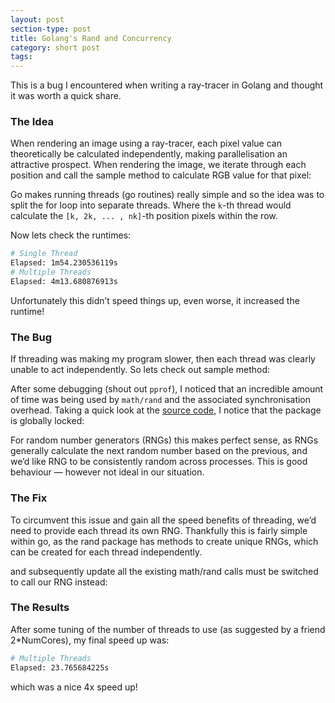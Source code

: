 ```yaml
---
layout: post
section-type: post
title: Golang's Rand and Concurrency
category: short post
tags:
---
```


This is a bug I encountered when writing a ray-tracer in Golang and thought it was worth a quick share.

### The Idea

When rendering an image using a ray-tracer, each pixel value can theoretically be calculated independently, making parallelisation an attractive prospect.
When rendering the image, we iterate through each position and call the sample method to calculate RGB value for that pixel:

<script src="https://gist.github.com/am-khan/2940ff0137aadd7c533fe326b70e855b.js"></script>

Go makes running threads (go routines) really simple and so the idea was to split the for loop into separate threads. Where the `k`-th thread would calculate the `[k, 2k, ... , nk]`-th position pixels within the row.

<script src="https://gist.github.com/am-khan/b05c76681aa330d2ff5c0a222dc2555f.js"></script>

Now lets check the runtimes:

```bash
# Single Thread
Elapsed: 1m54.230536119s
# Multiple Threads
Elapsed: 4m13.680876913s
```

Unfortunately this didn’t speed things up, even worse, it increased the runtime!

### The Bug
If threading was making my program slower, then each thread was clearly unable to act independently. So lets check out sample method:
<script src="https://gist.github.com/am-khan/4ae37cc5edbee98ac52ef0c066c2bdd9.js"></script>

After some debugging (shout out `pprof`), I noticed that an incredible amount of time was being used by `math/rand` and the associated synchronisation overhead. Taking a quick look at the [source code](https://golang.org/src/math/rand/rand.go), I notice that the package is globally locked:
<script src="https://gist.github.com/am-khan/4ae37cc5edbee98ac52ef0c066c2bdd9.js"></script>

For random number generators (RNGs) this makes perfect sense, as RNGs generally calculate the next random number based on the previous, and we’d like RNG to be consistently random across processes. This is good behaviour — however not ideal in our situation.

### The Fix
To circumvent this issue and gain all the speed benefits of threading, we’d need to provide each thread its own RNG. Thankfully this is fairly simple within go, as the rand package has methods to create unique RNGs, which can be created for each thread independently.

and subsequently update all the existing math/rand calls must be switched to call our RNG instead:

### The Results
After some tuning of the number of threads to use (as suggested by a friend 2*NumCores), my final speed up was:

```bash
# Multiple Threads
Elapsed: 23.765684225s
```
which was a nice 4x speed up!
